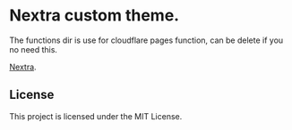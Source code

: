 # Nextra custom theme.

The functions dir is use for cloudflare pages function, can be delete if you no need this.

[Nextra](https://nextra.site).

## License

This project is licensed under the MIT License.
